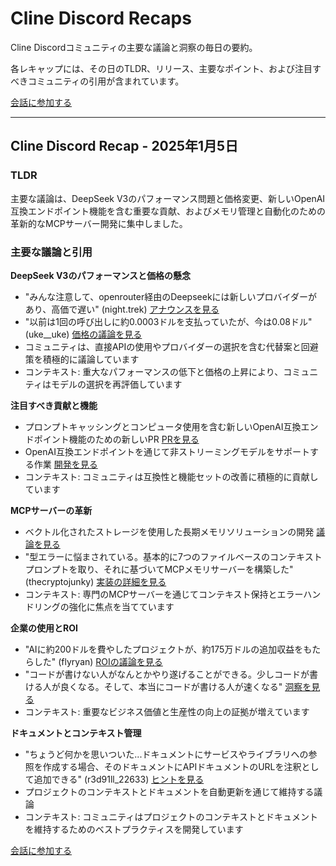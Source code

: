 # Cline Discord Recaps

Cline Discordコミュニティの主要な議論と洞察の毎日の要約。

各レキャップには、その日のTLDR、リリース、主要なポイント、および注目すべきコミュニティの引用が含まれています。

[会話に参加する](https://discord.gg/Mjyj2Sm3)

---

## Cline Discord Recap - 2025年1月5日

### TLDR
主要な議論は、DeepSeek V3のパフォーマンス問題と価格変更、新しいOpenAI互換エンドポイント機能を含む重要な貢献、およびメモリ管理と自動化のための革新的なMCPサーバー開発に集中しました。

### 主要な議論と引用

**DeepSeek V3のパフォーマンスと価格の懸念**
* "みんな注意して、openrouter経由のDeepseekには新しいプロバイダーがあり、高価で遅い" (night.trek) [アナウンスを見る](https://discord.com/channels/1275535550845292637/1275535550845292640/1325629990443679814)
* "以前は1回の呼び出しに約0.0003ドルを支払っていたが、今は0.08ドル" (uke__uke) [価格の議論を見る](https://discord.com/channels/1275535550845292637/1275535550845292640/1325489994961256458)
* コミュニティは、直接APIの使用やプロバイダーの選択を含む代替案と回避策を積極的に議論しています
* コンテキスト: 重大なパフォーマンスの低下と価格の上昇により、コミュニティはモデルの選択を再評価しています

**注目すべき貢献と機能**
* プロンプトキャッシングとコンピュータ使用を含む新しいOpenAI互換エンドポイント機能のための新しいPR [PRを見る](https://discord.com/channels/1275535550845292637/1275535550845292640/1325645945656049706)
* OpenAI互換エンドポイントを通じて非ストリーミングモデルをサポートする作業 [開発を見る](https://discord.com/channels/1275535550845292637/1321367716820422657/1325648751959867496)
* コンテキスト: コミュニティは互換性と機能セットの改善に積極的に貢献しています

**MCPサーバーの革新**
* ベクトル化されたストレージを使用した長期メモリソリューションの開発 [議論を見る](https://discord.com/channels/1275535550845292637/1316849926533287986/1325670123897622598)
* "型エラーに悩まされている。基本的に7つのファイルベースのコンテキストプロンプトを取り、それに基づいてMCPメモリサーバーを構築した" (thecryptojunky) [実装の詳細を見る](https://discord.com/channels/1275535550845292637/1316849926533287986/1325670123897622598)
* コンテキスト: 専門のMCPサーバーを通じてコンテキスト保持とエラーハンドリングの強化に焦点を当てています

**企業の使用とROI**
* "AIに約200ドルを費やしたプロジェクトが、約175万ドルの追加収益をもたらした" (flyryan) [ROIの議論を見る](https://discord.com/channels/1275535550845292637/1321367716820422657/1325649630930669633)
* "コードが書けない人がなんとかやり遂げることができる。少しコードが書ける人が良くなる。そして、本当にコードが書ける人が速くなる" [洞察を見る](https://discord.com/channels/1275535550845292637/1321367716820422657/1325649900246925453)
* コンテキスト: 重要なビジネス価値と生産性の向上の証拠が増えています

**ドキュメントとコンテキスト管理**
* "ちょうど何かを思いついた...ドキュメントにサービスやライブラリへの参照を作成する場合、そのドキュメントにAPIドキュメントのURLを注釈として追加できる" (r3d91ll_22633) [ヒントを見る](https://discord.com/channels/1275535550845292637/1316849926533287986/1325528153942392933)
* プロジェクトのコンテキストとドキュメントを自動更新を通じて維持する議論
* コンテキスト: コミュニティはプロジェクトのコンテキストとドキュメントを維持するためのベストプラクティスを開発しています

[会話に参加する](https://discord.gg/cline)
